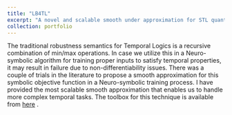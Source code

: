```yaml
---
title: "LB4TL"
excerpt: "A novel and scalable smooth under approximation for STL quantitative semantics, with application to Neuro-symbolic training process for satisfying temporal specifications. Using LB4TL we can train feed-back inputs for recursive programs via backpropagation techniques to make it certain the output of the program satisfies a prescribed temporal property. when it runs recursively.<br/><img src='/images/LB4TL_git.png'>"
collection: portfolio
---
```


The traditional robustness semantics for Temporal Logics is a recursive combination of min/max operations. In case we utilize this in a Neuro-symbolic algorithm for training proper inputs to satisfy temporal properties, it may result in failure due to non-differentiability issues. There was a couple of trials in the literature to propose a smooth approximation for this symbolic objective function in a Neuro-symbolic training process. I have provided the most scalable smooth approximation that enables us to handle more complex temporal tasks. The toolbox for this technique is available from [here](https://github.com/Navidhashemicodes/LB4TL)  . 
